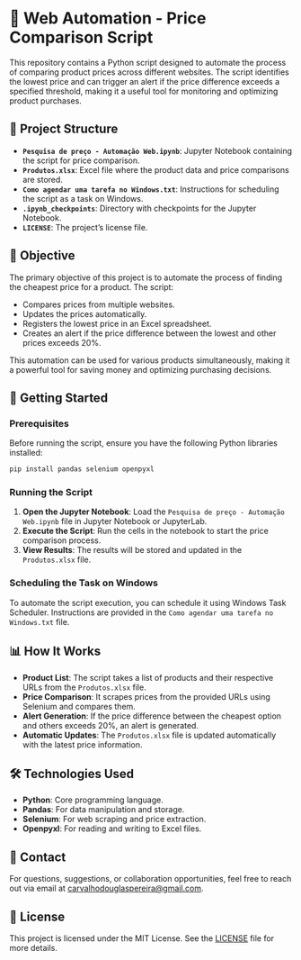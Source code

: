# 🛒 Web Automation - Price Comparison Script

This repository contains a Python script designed to automate the process of comparing product prices across different websites. The script identifies the lowest price and can trigger an alert if the price difference exceeds a specified threshold, making it a useful tool for monitoring and optimizing product purchases.

## 📂 Project Structure

- **`Pesquisa de preço - Automação Web.ipynb`**: Jupyter Notebook containing the script for price comparison.
- **`Produtos.xlsx`**: Excel file where the product data and price comparisons are stored.
- **`Como agendar uma tarefa no Windows.txt`**: Instructions for scheduling the script as a task on Windows.
- **`.ipynb_checkpoints`**: Directory with checkpoints for the Jupyter Notebook.
- **`LICENSE`**: The project’s license file.

## 🎯 Objective

The primary objective of this project is to automate the process of finding the cheapest price for a product. The script:

- Compares prices from multiple websites.
- Updates the prices automatically.
- Registers the lowest price in an Excel spreadsheet.
- Creates an alert if the price difference between the lowest and other prices exceeds 20%.

This automation can be used for various products simultaneously, making it a powerful tool for saving money and optimizing purchasing decisions.

## 🚀 Getting Started

### Prerequisites

Before running the script, ensure you have the following Python libraries installed:

```bash
pip install pandas selenium openpyxl
```

### Running the Script

1. **Open the Jupyter Notebook**: Load the `Pesquisa de preço - Automação Web.ipynb` file in Jupyter Notebook or JupyterLab.
2. **Execute the Script**: Run the cells in the notebook to start the price comparison process.
3. **View Results**: The results will be stored and updated in the `Produtos.xlsx` file.

### Scheduling the Task on Windows

To automate the script execution, you can schedule it using Windows Task Scheduler. Instructions are provided in the `Como agendar uma tarefa no Windows.txt` file.

## 📊 How It Works

- **Product List**: The script takes a list of products and their respective URLs from the `Produtos.xlsx` file.
- **Price Comparison**: It scrapes prices from the provided URLs using Selenium and compares them.
- **Alert Generation**: If the price difference between the cheapest option and others exceeds 20%, an alert is generated.
- **Automatic Updates**: The `Produtos.xlsx` file is updated automatically with the latest price information.

## 🛠 Technologies Used

- **Python**: Core programming language.
- **Pandas**: For data manipulation and storage.
- **Selenium**: For web scraping and price extraction.
- **Openpyxl**: For reading and writing to Excel files.

## 📧 Contact

For questions, suggestions, or collaboration opportunities, feel free to reach out via email at [carvalhodouglaspereira@gmail.com](mailto:carvalhodouglaspereira@gmail.com).

## 📜 License

This project is licensed under the MIT License. See the [LICENSE](LICENSE) file for more details.
